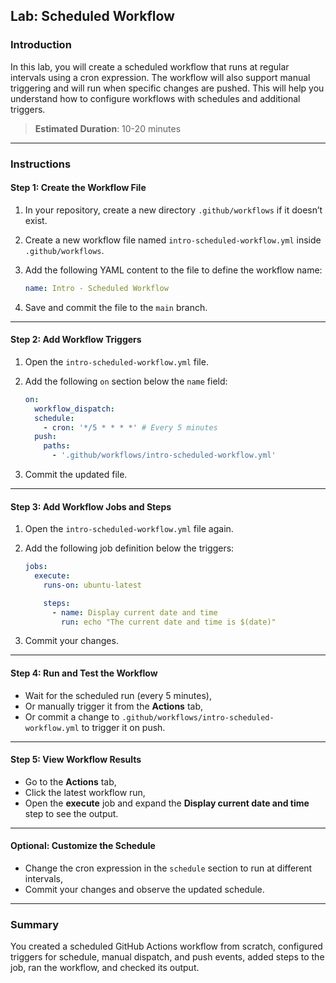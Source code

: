 ## Lab: Scheduled Workflow

### Introduction

In this lab, you will create a scheduled workflow that runs at regular intervals using a cron expression. The workflow will also support manual triggering and will run when specific changes are pushed. This will help you understand how to configure workflows with schedules and additional triggers.

> **Estimated Duration**: 10-20 minutes

---

### Instructions

#### Step 1: Create the Workflow File

1. In your repository, create a new directory `.github/workflows` if it doesn’t exist.

2. Create a new workflow file named `intro-scheduled-workflow.yml` inside `.github/workflows`.

3. Add the following YAML content to the file to define the workflow name:

   ```yaml
   name: Intro - Scheduled Workflow
   ```

4. Save and commit the file to the `main` branch.

---

#### Step 2: Add Workflow Triggers

1. Open the `intro-scheduled-workflow.yml` file.

2. Add the following `on` section below the `name` field:

   ```yaml
   on:
     workflow_dispatch:
     schedule:
       - cron: '*/5 * * * *' # Every 5 minutes
     push:
       paths:
         - '.github/workflows/intro-scheduled-workflow.yml'
   ```

3. Commit the updated file.

---

#### Step 3: Add Workflow Jobs and Steps

1. Open the `intro-scheduled-workflow.yml` file again.

2. Add the following job definition below the triggers:

   ```yaml
   jobs:
     execute:
       runs-on: ubuntu-latest

       steps:
         - name: Display current date and time
           run: echo "The current date and time is $(date)"
   ```

3. Commit your changes.

---

#### Step 4: Run and Test the Workflow

- Wait for the scheduled run (every 5 minutes),
- Or manually trigger it from the **Actions** tab,
- Or commit a change to `.github/workflows/intro-scheduled-workflow.yml` to trigger it on push.

---

#### Step 5: View Workflow Results

- Go to the **Actions** tab,
- Click the latest workflow run,
- Open the **execute** job and expand the **Display current date and time** step to see the output.

---

#### Optional: Customize the Schedule

- Change the cron expression in the `schedule` section to run at different intervals,
- Commit your changes and observe the updated schedule.

---

### Summary

You created a scheduled GitHub Actions workflow from scratch, configured triggers for schedule, manual dispatch, and push events, added steps to the job, ran the workflow, and checked its output.
